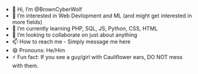 - 👋 Hi, I’m @BrownCyberWolf
- 👀 I’m interested in Web Devlopment and ML (and might get interested in more fields)
- 🌱 I’m currently learning PHP, SQL, JS, Python, CSS, HTML
- 💞️ I’m looking to collaborate on just about anything
- 📫 How to reach me - Simply message me here
- 😄 Pronouns: He/Him
- ⚡ Fun fact: If you see a guy/girl with Cauliflower ears, DO NOT mess with them.

<!---
BrownCyberWolf/BrownCyberWolf is a ✨ special ✨ repository because its `README.md` (this file) appears on your GitHub profile.
You can click the Preview link to take a look at your changes.
--->
